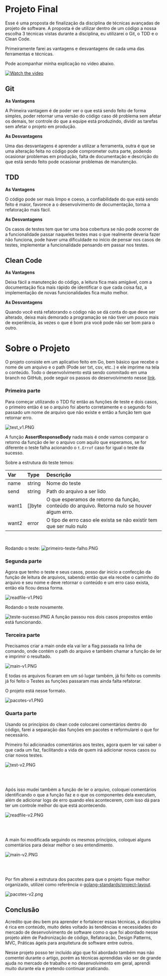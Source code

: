 # Projeto Final
Esse é uma proposta de finalização da disciplina de técnicas avançadas de projeto de software.
A proposta é de utilizar dentro de um código a nossa escolha 3 técnicas vistas durante a disciplina, eu utilizarei o Git, o TDD e o Clean Code. 

Primeiramente farei as vantagens e desvantagens de cada uma das ferramentas e técnicas.

Pode acompanhar minha explicação no vídeo abaixo.

 [![Watch the video](images/art.png)](https://drive.google.com/file/d/1GOP8RQikJ9Xbr27H1ygUlo4OHuu8fC-e/view?usp=sharing)


## Git

**As Vantagens**

A Primeira vantagem é de poder ver o que está sendo feito de forma simples, poder retornar uma versão do código caso dê problema sem afetar os demais, ter controle do que a equipe está produzindo, dividir as tarefas sem afetar o projeto em produção.

**As Desvantagens**

Uma das desvantagens é aprender a utilizar a ferramenta, outra é que se uma alteração feita no código pode comprometer outra parte, podendo ocasionar problemas em produção, falta de documentação e descrição do que está sendo feito pode ocasionar problemas de manutenção.

## TDD

**As Vantagens**

O código pode ser mais limpo e coeso, a confiabilidade do que está sendo feito é maior, favorece a o desenvolvimento de documentação, torna a refatoração mais fácil.

**As Desvantagens**

Os casos de testes tem que ter uma boa cobertura se não pode ocorrer de a funcionalidade passar naqueles testes mas o que realmente deveria fazer não funciona, pode haver uma dificuldade no início de pensar nos casos de testes, implementar a funcionalidade pensando em passar nos testes.

## Clean Code

**As Vantagens**

Deixa fácil a manutenção do código, a leitura fica mais amigável, com a documentação fica mais rápido de identificar o que cada coisa faz, a implementação de novas funcionalidades fica muito melhor.

**As Desvantagens**

Quando você está refatorando o código não se dá conta do que deve ser alterado, deixa mais demorado a programação se não tiver um pouco mais de experiência, às vezes o que é bom pra você pode não ser bom para o outro.

# Sobre o Projeto
O projeto consiste em um aplicativo feito em Go, bem básico que recebe o nome de um arquivo e o path (Pode ser txt, csv, etc..) e ele imprime na tela o conteúdo. Todo o desenvolvimento está sendo commitado em uma branch no GitHub, pode seguir os passos do desenvolvimento nesse [link](https://github.com/LucasCostakt/Tecnicas-Avancadas-de-Projeto-de-Software/tree/Projeto-Final/Projeto-Final).

### Primeira parte
Para começar utilizando o TDD fiz então as funções de teste e dois casos, o primeiro então é se o arquivo foi aberto corretamente e o segundo foi passado um nome de arquivo que não existe e então a função tem que retornar erro.

![test_v1.PNG](images/test_v1.PNG)

A função **AssertResponseBody** nada mais é onde vamos comparar o retorno da função de ler o arquivo com aquilo que esperamos, se for diferente o teste falha acionando o ```t.Errof``` caso for igual o teste da sucesso.

Sobre a estrutura do teste temos:

Var         | Type        | Descrição
:-------    | :---------  |:---------
name        | string      | Nome do teste
send        | string      | Path do arquivo a ser lido
want1       | []byte      | O que esperamos de retorno da função, conteúdo do arquivo. Retorna nulo se houver algum erro.
want2       | error      |O tipo de erro caso ele exista se não existir tem que ser nulo nulo

<br>

Rodando o teste:
![primeiro-teste-falho.PNG](images/primeiro-teste-falho.PNG)

### Segunda parte
Agora que tenho o teste e seus casos, posso dar inicio a confecção da função de leitura de arquivos, sabendo então que ela recebe o caminho do arquivo e seu nome e deve retornar o conteúdo e um erro caso exista, então ela ficou dessa forma.

![readfile-v1.PNG](images/readfile-v1.PNG)

Rodando o teste novamente.

![teste-sucesso.PNG](images/teste-sucesso.PNG)
A função passou nos dois casos propostos então está funcionando.

### Terceira parte

Precisamos criar a main onde ela vai ler a flag passada na linha de comando, onde contém o path do arquivo e também chamar a função de ler e imprimir o resultado.

![main-v1.PNG](images/main-v1.PNG)

E todas os arquivos ficaram em um só lugar também, já foi feito os commits já foi feito o Testes as funções passaram mas ainda falta refatorar.

O projeto está nesse formato.

![pacotes-v1.PNG](images/pacotes-v1.PNG)

### Quarta parte

Usando os princípios do clean code colocarei comentários dentro do código, farei a separação das funções em pacotes e reformularei o que for necessário.

Primeiro foi adicionados comentários aos testes, agora quem ler vai saber o que cada um faz, facilitando a vida de quem irá adicionar novos casos ou criar novos testes.

![test-v2.PNG](images/test-v2.PNG)

<br>
<br>

Após isso mudei também a função de ler o arquivo, coloquei comentários identificando o que a função faz e o que os componentes dela executam, além de adicionar logs de erro quando eles acontecerem, com isso dá para ter um controle melhor do que está acontecendo.

![readfile-v2.PNG](images/readfile-v2.PNG)

<br>
<br>

A main foi modificada seguindo os mesmos princípios, coloquei alguns comentários para deixar melhor o seu entendimento.

![main-v2.PNG](images/main-v2.PNG)

<br>
<br>

Por fim alterei a estrutura dos pacotes para que o projeto fique melhor organizado, utilizei como referência o [golang-standards/project-layout](https://github.com/golang-standards/project-layout).

![pacotes-v2.png](images/pacotes-v2.png)

## Conclusão

Acredito que deu bem pra aprender e fortalecer essas técnicas, a disciplina é rica em conteúdo, muito deles voltado às tendências e necessidades do mercado de desenvolvimento de software como o que foi abordado nesse projeto além de Padronização de código, Refatoração, Design Patterns, MVC, 
Práticas ágeis para arquitetura de software entre outros.

Nesse projeto posso ter incluído algo que foi abordado também mas não comentei durante o artigo, porém as técnicas aprendidas vão ser de grande ajuda no mercado de trabalho e no desenvolvimento em geral, aprendi muito durante ela e pretendo continuar praticando.